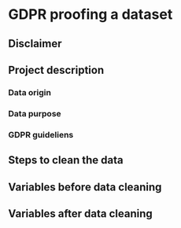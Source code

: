 # GDPR proofing a dataset

## Disclaimer

## Project description 
### Data origin
### Data purpose
### GDPR guideliens

## Steps to clean the data

## Variables before data cleaning 

## Variables after data cleaning
